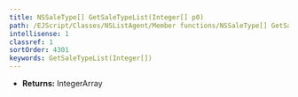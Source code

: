 ```yaml
---
title: NSSaleType[] GetSaleTypeList(Integer[] p0)
path: /EJScript/Classes/NSListAgent/Member functions/NSSaleType[] GetSaleTypeList(Integer[] p_0)
intellisense: 1
classref: 1
sortOrder: 4301
keywords: GetSaleTypeList(Integer[])
---
```



* **Returns:** IntegerArray


